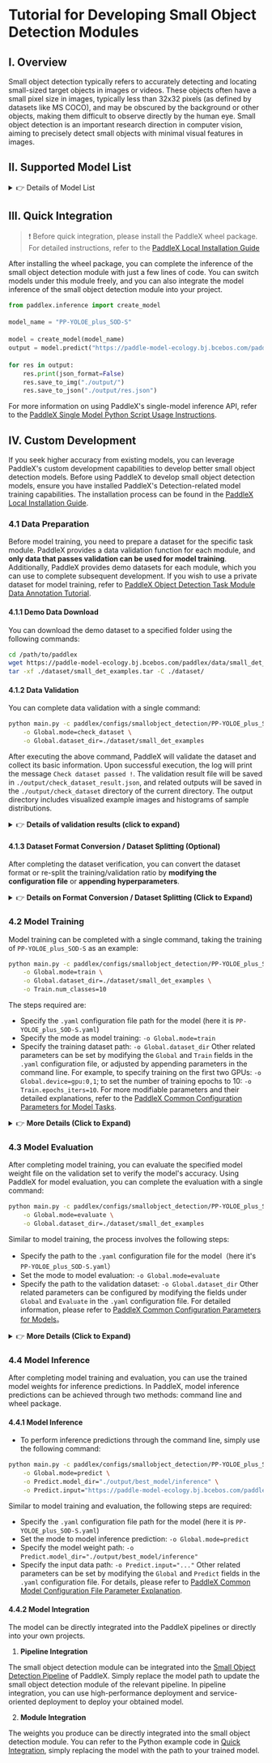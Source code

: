 # Tutorial for Developing Small Object Detection Modules

## I. Overview
Small object detection typically refers to accurately detecting and locating small-sized target objects in images or videos. These objects often have a small pixel size in images, typically less than 32x32 pixels (as defined by datasets like MS COCO), and may be obscured by the background or other objects, making them difficult to observe directly by the human eye. Small object detection is an important research direction in computer vision, aiming to precisely detect small objects with minimal visual features in images.

## II. Supported Model List

<details>
   <summary> 👉 Details of Model List</summary>

<table>
  <tr>
    <th>Model</th>
    <th>mAP(0.5:0.95)</th>
    <th>mAP(0.5)</th>
    <th>GPU Inference Time (ms)</th>
    <th>CPU Inference Time</th>
    <th>Model Size (M)</th>
    <th>Description (VisDrone)</th>
  </tr>
  <tr>
    <td>PP-YOLOE_plus_SOD-L</td>
    <td>31.9</td>
    <td>52.1</td>
    <td>57.1</td>
    <td>1007.0</td>
    <td>324.93</td>
    <td rowspan="3">PP-YOLOE_plus small object detection model trained on VisDrone</td>
    
  </tr>
  <tr>
    <td>PP-YOLOE_plus_SOD-S</td>
    <td>25.1</td>
    <td>42.8</td>
    <td>65.5</td>
    <td>324.4</td>
    <td>77.29</td>
  </tr>
  <tr>
    <td>PP-YOLOE_plus_SOD-largesize-L</td>
    <td>42.7</td>
    <td>65.9</td>
    <td>458.5</td>
    <td>11172.7</td>
    <td>340.42</td>
  </tr>
</table>

**Note: The evaluation set for the above accuracy metrics is VisDrone-DET dataset mAP(0.5:0.95). GPU inference time is based on an NVIDIA Tesla T4 machine with FP32 precision. CPU inference speed is based on an Intel(R) Xeon(R) Gold 5117 CPU @ 2.00GHz with 8 threads and FP32 precision.**
</details>

## III. Quick Integration
> ❗ Before quick integration, please install the PaddleX wheel package. For detailed instructions, refer to the [PaddleX Local Installation Guide](../../../installation/installation_en.md)

After installing the wheel package, you can complete the inference of the small object detection module with just a few lines of code. You can switch models under this module freely, and you can also integrate the model inference of the small object detection module into your project.

```python
from paddlex.inference import create_model 

model_name = "PP-YOLOE_plus_SOD-S"

model = create_model(model_name)
output = model.predict("https://paddle-model-ecology.bj.bcebos.com/paddlex/imgs/demo_image/small_object_detection.jpg", batch_size=1)

for res in output:
    res.print(json_format=False)
    res.save_to_img("./output/")
    res.save_to_json("./output/res.json")
```
For more information on using PaddleX's single-model inference API, refer to the [PaddleX Single Model Python Script Usage Instructions](../../instructions/model_python_API_en.md).

## IV. Custom Development
If you seek higher accuracy from existing models, you can leverage PaddleX's custom development capabilities to develop better small object detection models. Before using PaddleX to develop small object detection models, ensure you have installed PaddleX's Detection-related model training capabilities. The installation process can be found in the [PaddleX Local Installation Guide](../../../installation/installation_en.md).

### 4.1 Data Preparation
Before model training, you need to prepare a dataset for the specific task module. PaddleX provides a data validation function for each module, and **only data that passes validation can be used for model training**. Additionally, PaddleX provides demo datasets for each module, which you can use to complete subsequent development. If you wish to use a private dataset for model training, refer to [PaddleX Object Detection Task Module Data Annotation Tutorial](../../../data_annotations/cv_modules/object_detection_en.md).

#### 4.1.1 Demo Data Download
You can download the demo dataset to a specified folder using the following commands:

```bash
cd /path/to/paddlex
wget https://paddle-model-ecology.bj.bcebos.com/paddlex/data/small_det_examples.tar -P ./dataset
tar -xf ./dataset/small_det_examples.tar -C ./dataset/
```

#### 4.1.2 Data Validation
You can complete data validation with a single command:

```bash
python main.py -c paddlex/configs/smallobject_detection/PP-YOLOE_plus_SOD-S.yaml \
    -o Global.mode=check_dataset \
    -o Global.dataset_dir=./dataset/small_det_examples
```
After executing the above command, PaddleX will validate the dataset and collect its basic information. Upon successful execution, the log will print the message `Check dataset passed !`. The validation result file will be saved in `./output/check_dataset_result.json`, and related outputs will be saved in the `./output/check_dataset` directory of the current directory. The output directory includes visualized example images and histograms of sample distributions.

<details>
  <summary>👉 <b>Details of validation results (click to expand)</b></summary>


The specific content of the validation result file is:

```bash
{
  "done_flag": true,
  "check_pass": true,
  "attributes": {
    "num_classes": 10,
    "train_samples": 1610,
    "train_sample_paths": [
      "check_dataset/demo_img/9999938_00000_d_0000352.jpg",
      "check_dataset/demo_img/9999941_00000_d_0000014.jpg",
      "check_dataset/demo_img/9999973_00000_d_0000043.jpg"
    ],
    "val_samples": 548,
    "val_sample_paths": [
      "check_dataset/demo_img/0000330_00801_d_0000804.jpg",
      "check_dataset/demo_img/0000103_00180_d_0000026.jpg",
      "check_dataset/demo_img/0000291_04001_d_0000888.jpg"
    ]
  },
  "analysis": {
    "histogram": "check_dataset/histogram.png"
  },
  "dataset_path": "./dataset/example_data/small_det_examples",
  "show_type": "image",
  "dataset_type": "COCODetDataset"
}
```
In the above validation results, `check_pass` being `True` indicates that the dataset format meets the requirements. The explanations for other indicators are as follows:

* `attributes.num_classes`：The number of classes in this dataset is 10.
* `attributes.train_samples`：The number of samples in the training set of this dataset is 1610.
* `attributes.val_samples`：The number of samples in the validation set of this dataset is 548.
* `attributes.train_sample_paths`：A list of relative paths to the visualized images of samples in the training set of this dataset.
* `attributes.val_sample_paths`： A list of relative paths to the visualized images of samples in the validation set of this dataset.


The dataset validation also analyzes the distribution of sample counts across all classes in the dataset and generates a histogram (histogram.png) to visualize this distribution. 

![](/tmp/images/modules/smallobj_det/01.png)
</details>

#### 4.1.3 Dataset Format Conversion / Dataset Splitting (Optional)
After completing the dataset verification, you can convert the dataset format or re-split the training/validation ratio by **modifying the configuration file** or **appending hyperparameters**.

<details>
  <summary>👉 <b>Details on Format Conversion / Dataset Splitting (Click to Expand)</b></summary>

**(1) Dataset Format Conversion**

Small object detection does not support data format conversion.

**(2) Dataset Splitting**

Dataset splitting parameters can be set by modifying the `CheckDataset` section in the configuration file. Some example parameters in the configuration file are explained below:

* `CheckDataset`:
  * `split`:
    * `enable`: Whether to re-split the dataset. Set to `True` to enable dataset splitting, default is `False`;
    * `train_percent`: If re-splitting the dataset, set the percentage of the training set. The type is any integer between 0-100, ensuring the sum with `val_percent` is 100;

For example, if you want to re-split the dataset with a 90% training set and a 10% validation set, modify the configuration file as follows:

```bash
......
CheckDataset:
  ......
  split:
    enable: True
    train_percent: 90
    val_percent: 10
  ......
```
Then execute the command:

```bash
python main.py -c paddlex/configs/smallobject_detection/PP-YOLOE_plus_SOD-S.yaml \
    -o Global.mode=check_dataset \
    -o Global.dataset_dir=./dataset/small_det_examples
```
After dataset splitting, the original annotation files will be renamed to `xxx.bak` in their original paths.

The above parameters can also be set by appending command-line arguments:

```bash
python main.py -c paddlex/configs/smallobject_detection/PP-YOLOE_plus_SOD-S.yaml  \
    -o Global.mode=check_dataset \
    -o Global.dataset_dir=./dataset/small_det_examples \
    -o CheckDataset.split.enable=True \
    -o CheckDataset.split.train_percent=90 \
    -o CheckDataset.split.val_percent=10
```
</details>

### 4.2 Model Training
Model training can be completed with a single command, taking the training of `PP-YOLOE_plus_SOD-S` as an example:

```bash
python main.py -c paddlex/configs/smallobject_detection/PP-YOLOE_plus_SOD-S.yaml \
    -o Global.mode=train \
    -o Global.dataset_dir=./dataset/small_det_examples \
    -o Train.num_classes=10
```
The steps required are:

* Specify the `.yaml` configuration file path for the model (here it is `PP-YOLOE_plus_SOD-S.yaml`)
* Specify the mode as model training: `-o Global.mode=train`
* Specify the training dataset path: `-o Global.dataset_dir`
Other related parameters can be set by modifying the `Global` and `Train` fields in the `.yaml` configuration file, or adjusted by appending parameters in the command line. For example, to specify training on the first two GPUs: `-o Global.device=gpu:0,1`; to set the number of training epochs to 10: `-o Train.epochs_iters=10`. For more modifiable parameters and their detailed explanations, refer to the [PaddleX Common Configuration Parameters for Model Tasks](../../instructions/config_parameters_common_en.md).

<details>
  <summary>👉 <b>More Details (Click to Expand)</b></summary>

* During model training, PaddleX automatically saves model weight files, defaulting to `output`. To specify a save path, use the `-o Global.output` field in the configuration file.
* PaddleX shields you from the concepts of dynamic graph weights and static graph weights. During model training, both dynamic and static graph weights are produced, and static graph weights are selected by default for model inference.
* When training other models, specify the corresponding configuration file. The correspondence between models and configuration files can be found in the [PaddleX Model List (CPU/GPU)](../../../support_list/models_list_en.md).
After completing model training, all outputs are saved in the specified output directory (default is `./output/`), typically```markdown
Similar to model training, the following steps are required:

* Specify the `.yaml` configuration file path of the model (here it is `PP-YOLOE_plus_SOD-S.yaml`)
* Set the mode to model evaluation: `-o Global.mode=evaluate`
* Specify the path of the validation dataset: `-o Global.dataset_dir`
Other related parameters can be set by modifying the fields under `Global` and `Evaluate` in the `.yaml` configuration file. For details, please refer to [PaddleX Common Model Configuration File Parameter Description](../../instructions/config_parameters_common_en.md).
</details>

### **4.3 Model Evaluation**
After completing model training, you can evaluate the specified model weight file on the validation set to verify the model's accuracy. Using PaddleX for model evaluation, you can complete the evaluation with a single command:

```bash
python main.py -c paddlex/configs/smallobject_detection/PP-YOLOE_plus_SOD-S.yaml \
    -o Global.mode=evaluate \
    -o Global.dataset_dir=./dataset/small_det_examples
```
Similar to model training, the process involves the following steps:

* Specify the path to the `.yaml` configuration file for the model（here it's `PP-YOLOE_plus_SOD-S.yaml`）
* Set the mode to model evaluation: `-o Global.mode=evaluate`
* Specify the path to the validation dataset: `-o Global.dataset_dir`
Other related parameters can be configured by modifying the fields under `Global` and `Evaluate` in the `.yaml` configuration file. For detailed information, please refer to [PaddleX Common Configuration Parameters for Models](../../instructions/config_parameters_common_en.md)。

<details>
  <summary>👉 <b>More Details (Click to Expand)</b></summary>


When evaluating the model, you need to specify the model weights file path. Each configuration file has a default weight save path built-in. If you need to change it, simply set it by appending a command line parameter, such as `-o Evaluate.weight_path=./output/best_model/best_model/model.pdparams`.

After completing the model evaluation, an `evaluate_result.json` file will be generated, which records the evaluation results, specifically whether the evaluation task was completed successfully, and the model's evaluation metrics, including AP.

</details>

### **4.4 Model Inference**
After completing model training and evaluation, you can use the trained model weights for inference predictions. In PaddleX, model inference predictions can be achieved through two methods: command line and wheel package.

#### 4.4.1 Model Inference
* To perform inference predictions through the command line, simply use the following command:
```bash
python main.py -c paddlex/configs/smallobject_detection/PP-YOLOE_plus_SOD-S.yaml \
    -o Global.mode=predict \
    -o Predict.model_dir="./output/best_model/inference" \
    -o Predict.input="https://paddle-model-ecology.bj.bcebos.com/paddlex/imgs/demo_image/small_object_detection.jpg"
```
Similar to model training and evaluation, the following steps are required:

* Specify the `.yaml` configuration file path for the model (here it is `PP-YOLOE_plus_SOD-S.yaml`)
* Set the mode to model inference prediction: `-o Global.mode=predict`
* Specify the model weight path: `-o Predict.model_dir="./output/best_model/inference"`
* Specify the input data path: `-o Predict.input="..."`
Other related parameters can be set by modifying the `Global` and `Predict` fields in the `.yaml` configuration file. For details, please refer to [PaddleX Common Model Configuration File Parameter Explanation](../../instructions/config_parameters_common_en.md).

#### 4.4.2 Model Integration
The model can be directly integrated into the PaddleX pipelines or directly into your own projects.

1. **Pipeline Integration**

The small object detection module can be integrated into the [Small Object Detection Pipeline](../../../pipeline_usage/tutorials/cv_pipelines/small_object_detection_en.md) of PaddleX. Simply replace the model path to update the small object detection module of the relevant pipeline. In pipeline integration, you can use high-performance deployment and service-oriented deployment to deploy your obtained model.

2. **Module Integration**

The weights you produce can be directly integrated into the small object detection module. You can refer to the Python example code in [Quick Integration](##III), simply replacing the model with the path to your trained model.
